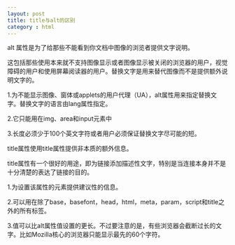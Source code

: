 ```yaml
---
layout: post
title: title与alt的区别
category : html
---
```


alt 属性是为了给那些不能看到你文档中图像的浏览者提供文字说明。

这包括那些使用本来就不支持图像显示或者图像显示被关闭的浏览器的用户，视觉障碍的用户和使用屏幕阅读器的用户。替换文字是用来替代图像而不是提供额外说明文字的。
<!--break-->

1.为不能显示图像、窗体或applets的用户代理（UA），alt属性用来指定替换文字。替换文字的语言由lang属性指定。

2.它只能用在img、area和input元素中

3.长度必须少于100个英文字符或者用户必须保证替换文字尽可能的短。

title属性使用title属性提供非本质的额外信息。

title属性有一个很好的用途，即为链接添加描述性文字，特别是当连接本身并不是十分清楚的表达了链接的目的。

1.为设置该属性的元素提供建议性的信息。

2.可以用在除了base，basefont，head，html，meta，param，script和title之外的所有标签。

3.值可以比alt属性值设置的更长。不过要注意的是，有些浏览器会截断过长的文字。比如Mozilla核心的浏览器只能显示最先的60个字符。
